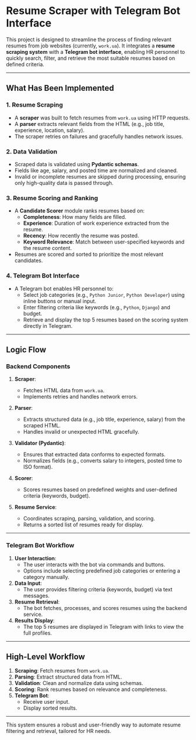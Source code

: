 
# **Resume Scraper with Telegram Bot Interface**

This project is designed to streamline the process of finding relevant resumes from job websites (currently, `work.ua`). It integrates a **resume scraping system** with a **Telegram bot interface**, enabling HR personnel to quickly search, filter, and retrieve the most suitable resumes based on defined criteria.

---

## **What Has Been Implemented**

### 1. **Resume Scraping**
- A **scraper** was built to fetch resumes from `work.ua` using HTTP requests.
- A **parser** extracts relevant fields from the HTML (e.g., job title, experience, location, salary).
- The scraper retries on failures and gracefully handles network issues.

### 2. **Data Validation**
- Scraped data is validated using **Pydantic schemas**.
- Fields like age, salary, and posted time are normalized and cleaned.
- Invalid or incomplete resumes are skipped during processing, ensuring only high-quality data is passed through.

### 3. **Resume Scoring and Ranking**
- A **Candidate Scorer** module ranks resumes based on:
  - **Completeness**: How many fields are filled.
  - **Experience**: Duration of work experience extracted from the resume.
  - **Recency**: How recently the resume was posted.
  - **Keyword Relevance**: Match between user-specified keywords and the resume content.
- Resumes are scored and sorted to prioritize the most relevant candidates.

### 4. **Telegram Bot Interface**
- A Telegram bot enables HR personnel to:
  - Select job categories (e.g., `Python Junior`, `Python Developer`) using inline buttons or manual input.
  - Enter filtering criteria like keywords (e.g., `Python`, `Django`) and budget.
  - Retrieve and display the top 5 resumes based on the scoring system directly in Telegram.

---

## **Logic Flow**

### **Backend Components**
1. **Scraper**:
   - Fetches HTML data from `work.ua`.
   - Implements retries and handles network errors.

2. **Parser**:
   - Extracts structured data (e.g., job title, experience, salary) from the scraped HTML.
   - Handles invalid or unexpected HTML gracefully.

3. **Validator (Pydantic)**:
   - Ensures that extracted data conforms to expected formats.
   - Normalizes fields (e.g., converts salary to integers, posted time to ISO format).

4. **Scorer**:
   - Scores resumes based on predefined weights and user-defined criteria (keywords, budget).

5. **Resume Service**:
   - Coordinates scraping, parsing, validation, and scoring.
   - Returns a sorted list of resumes ready for display.

---

### **Telegram Bot Workflow**
1. **User Interaction**:
   - The user interacts with the bot via commands and buttons.
   - Options include selecting predefined job categories or entering a category manually.
2. **Data Input**:
   - The user provides filtering criteria (keywords, budget) via text messages.
3. **Resume Retrieval**:
   - The bot fetches, processes, and scores resumes using the backend service.
4. **Results Display**:
   - The top 5 resumes are displayed in Telegram with links to view the full profiles.

---

## **High-Level Workflow**
1. **Scraping**: Fetch resumes from `work.ua`.
2. **Parsing**: Extract structured data from HTML.
3. **Validation**: Clean and normalize data using schemas.
4. **Scoring**: Rank resumes based on relevance and completeness.
5. **Telegram Bot**:
   - Receive user input.
   - Display sorted results.

---

This system ensures a robust and user-friendly way to automate resume filtering and retrieval, tailored for HR needs.
